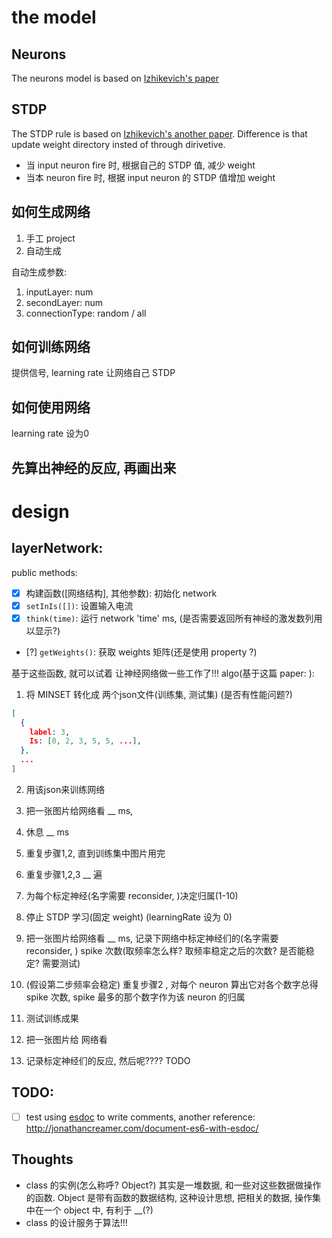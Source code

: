 # the model

## Neurons

The neurons model is based on [Izhikevich's paper](http://www.izhikevich.org/publications/spikes.pdf)

## STDP

The STDP rule is based on [Izhikevich's another paper](http://izhikevich.org/publications/spnet.pdf).
Difference is that update weight directory insted of through dirivetive.

- 当 input neuron fire 时, 根据自己的 STDP 值, 减少 weight
- 当本 neuron fire 时,  根据 input neuron 的 STDP 值增加 weight

## 如何生成网络

1. 手工 project
2. 自动生成

自动生成参数:
1. inputLayer: num
2. secondLayer: num
3. connectionType: random / all


## 如何训练网络

提供信号, learning rate 让网络自己 STDP

## 如何使用网络

learning rate 设为0

## 先算出神经的反应, 再画出来

# design

## layerNetwork:

public methods:
- [x] 构建函数([网络结构], 其他参数): 初始化 network
- [x] `setInIs([])`: 设置输入电流
- [x] `think(time)`: 运行 network 'time' ms, (是否需要返回所有神经的激发数列用以显示?)
- [?] `getWeights()`: 获取 weights 矩阵(还是使用 property ?)

基于这些函数, 就可以试着 让神经网络做一些工作了!!!
algo(基于这篇 paper: []()):

1. 将 MINSET 转化成  两个json文件(训练集, 测试集) (是否有性能问题?)
  ```json
  [
    {
      label: 3,
      Is: [0, 2, 3, 5, 5, ...],
    },
    ...
  ]
  ```

2. 用该json来训练网络
  1. 把一张图片给网络看 __ ms,
  2. 休息 __ ms
  3. 重复步骤1,2, 直到训练集中图片用完
  4. 重复步骤1,2,3 __ 遍

3. 为每个标定神经(名字需要 reconsider, )决定归属(1-10)
  1. 停止 STDP 学习(固定 weight) (learningRate 设为 0)
  2. 把一张图片给网络看 __ ms, 记录下网络中标定神经们的(名字需要 reconsider, ) spike 次数(取频率怎么样? 取频率稳定之后的次数? 是否能稳定? 需要测试)
  3. (假设第二步频率会稳定) 重复步骤2 , 对每个 neuron 算出它对各个数字总得 spike 次数, spike 最多的那个数字作为该 neuron 的归属

4. 测试训练成果
  1. 把一张图片给 网络看
  2. 记录标定神经们的反应, 然后呢???? TODO

## TODO:

- [ ] test using [esdoc](https://github.com/esdoc/esdoc) to write comments, another  reference: http://jonathancreamer.com/document-es6-with-esdoc/

## Thoughts

- class 的实例(怎么称呼? Object?) 其实是一堆数据, 和一些对这些数据做操作的函数. Object 是带有函数的数据结构, 这种设计思想,
把相关的数据, 操作集中在一个 object 中, 有利于 __(?)
- class 的设计服务于算法!!!
